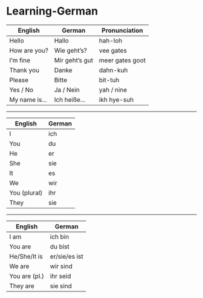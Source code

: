 # Learning-German


| English        | German          | Pronunciation     |
|----------------|-----------------|-------------------|
| Hello          | Hallo           | hah-loh           |
| How are you?   | Wie geht’s?     | vee gates         |
| I’m fine       | Mir geht’s gut  | meer gates goot   |
| Thank you      | Danke           | dahn-kuh          |
| Please         | Bitte           | bit-tuh           |
| Yes / No       | Ja / Nein       | yah / nine        |
| My name is...  | Ich heiße...    | ikh hye-suh       |



------------------

| English | German |
|---------|--------|
| I       | ich    |
| You     | du     |
| He      | er     |
| She     | sie    |
| It      | es     |
| We      | wir    |
| You (plural) | ihr |
| They    | sie    |

--------------------------


| English       | German     |
|---------------|------------|
| I am          | ich bin    |
| You are       | du bist    |
| He/She/It is  | er/sie/es ist |
| We are        | wir sind   |
| You are (pl.) | ihr seid   |
| They are      | sie sind   |
